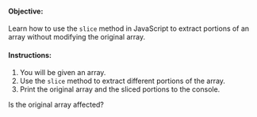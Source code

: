 <h4>Objective:</h4>
<p>Learn how to use the <code>slice</code> method in JavaScript to extract portions of an array without modifying the original array.</p>
<h4>Instructions:</h4>
<ol>
<li>You will be given an array.</li>
<li>Use the <code>slice</code> method to extract different portions of the array.</li>
<li>Print the original array and the sliced portions to the console.</li>
</ol>
<p>Is the original array affected?</p>